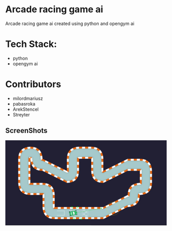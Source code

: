 # Arcade racing game ai
Arcade racing game ai created using python and opengym ai

# Tech Stack:
- python
- opengym ai

# Contributors
- milordmariusz
- pabasroka
- ArekStencel
- Streyter

## ScreenShots
![LoginForm](./ss/basic.png)
